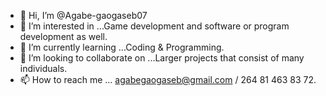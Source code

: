 - 👋 Hi, I’m @Agabe-gaogaseb07
- 👀 I’m interested in ...Game development and software or program development as well.
- 🌱 I’m currently learning ...Coding & Programming.
- 💞️ I’m looking to collaborate on ...Larger projects that consist of many individuals.
- 📫 How to reach me ... agabegaogaseb@gmail.com / 264 81 463 83 72.

<!---
Agabe-gaogaseb07/Agabe-gaogaseb07 is a ✨ special ✨ repository because its `README.md` (this file) appears on your GitHub profile.
You can click the Preview link to take a look at your changes.
--->
